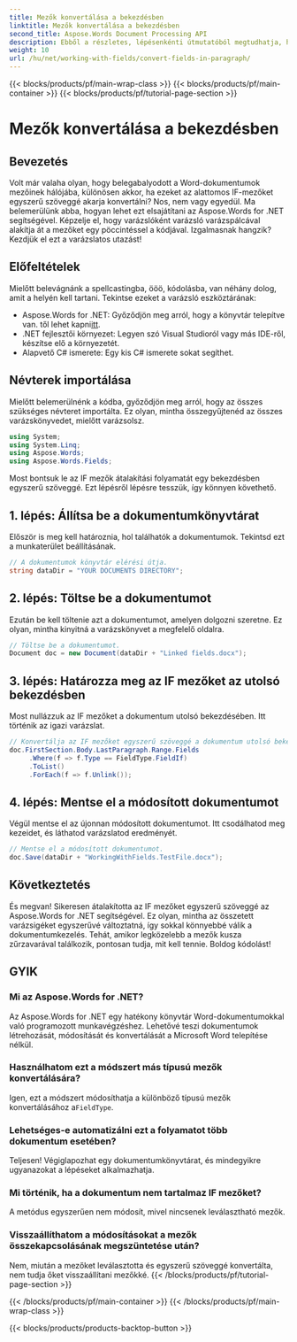 ```yaml
---
title: Mezők konvertálása a bekezdésben
linktitle: Mezők konvertálása a bekezdésben
second_title: Aspose.Words Document Processing API
description: Ebből a részletes, lépésenkénti útmutatóból megtudhatja, hogyan alakíthatja át az IF mezőket egyszerű szöveggé a Word dokumentumokban az Aspose.Words for .NET segítségével.
weight: 10
url: /hu/net/working-with-fields/convert-fields-in-paragraph/
---
```


{{< blocks/products/pf/main-wrap-class >}}
{{< blocks/products/pf/main-container >}}
{{< blocks/products/pf/tutorial-page-section >}}

# Mezők konvertálása a bekezdésben

## Bevezetés

Volt már valaha olyan, hogy belegabalyodott a Word-dokumentumok mezőinek hálójába, különösen akkor, ha ezeket az alattomos IF-mezőket egyszerű szöveggé akarja konvertálni? Nos, nem vagy egyedül. Ma belemerülünk abba, hogyan lehet ezt elsajátítani az Aspose.Words for .NET segítségével. Képzelje el, hogy varázslóként varázsló varázspálcával alakítja át a mezőket egy pöccintéssel a kódjával. Izgalmasnak hangzik? Kezdjük el ezt a varázslatos utazást!

## Előfeltételek

Mielőtt belevágnánk a spellcastingba, ööö, kódolásba, van néhány dolog, amit a helyén kell tartani. Tekintse ezeket a varázsló eszköztárának:

-  Aspose.Words for .NET: Győződjön meg arról, hogy a könyvtár telepítve van. től lehet kapni[itt](https://releases.aspose.com/words/net/).
- .NET fejlesztői környezet: Legyen szó Visual Studioról vagy más IDE-ről, készítse elő a környezetét.
- Alapvető C# ismerete: Egy kis C# ismerete sokat segíthet.

## Névterek importálása

Mielőtt belemerülnénk a kódba, győződjön meg arról, hogy az összes szükséges névteret importálta. Ez olyan, mintha összegyűjtenéd az összes varázskönyvedet, mielőtt varázsolsz.

```csharp
using System;
using System.Linq;
using Aspose.Words;
using Aspose.Words.Fields;
```

Most bontsuk le az IF mezők átalakítási folyamatát egy bekezdésben egyszerű szöveggé. Ezt lépésről lépésre tesszük, így könnyen követhető.

## 1. lépés: Állítsa be a dokumentumkönyvtárat

Először is meg kell határoznia, hol találhatók a dokumentumok. Tekintsd ezt a munkaterület beállításának.

```csharp
// A dokumentumok könyvtár elérési útja.
string dataDir = "YOUR DOCUMENTS DIRECTORY";
```

## 2. lépés: Töltse be a dokumentumot

Ezután be kell töltenie azt a dokumentumot, amelyen dolgozni szeretne. Ez olyan, mintha kinyitná a varázskönyvet a megfelelő oldalra.

```csharp
// Töltse be a dokumentumot.
Document doc = new Document(dataDir + "Linked fields.docx");
```

## 3. lépés: Határozza meg az IF mezőket az utolsó bekezdésben

Most nullázzuk az IF mezőket a dokumentum utolsó bekezdésében. Itt történik az igazi varázslat.

```csharp
// Konvertálja az IF mezőket egyszerű szöveggé a dokumentum utolsó bekezdésében.
doc.FirstSection.Body.LastParagraph.Range.Fields
     .Where(f => f.Type == FieldType.FieldIf)
     .ToList()
     .ForEach(f => f.Unlink());
```

## 4. lépés: Mentse el a módosított dokumentumot

Végül mentse el az újonnan módosított dokumentumot. Itt csodálhatod meg kezeidet, és láthatod varázslatod eredményét.

```csharp
// Mentse el a módosított dokumentumot.
doc.Save(dataDir + "WorkingWithFields.TestFile.docx");
```

## Következtetés

És megvan! Sikeresen átalakította az IF mezőket egyszerű szöveggé az Aspose.Words for .NET segítségével. Ez olyan, mintha az összetett varázsigéket egyszerűvé változtatná, így sokkal könnyebbé válik a dokumentumkezelés. Tehát, amikor legközelebb a mezők kusza zűrzavarával találkozik, pontosan tudja, mit kell tennie. Boldog kódolást!

## GYIK

### Mi az Aspose.Words for .NET?
Az Aspose.Words for .NET egy hatékony könyvtár Word-dokumentumokkal való programozott munkavégzéshez. Lehetővé teszi dokumentumok létrehozását, módosítását és konvertálását a Microsoft Word telepítése nélkül.

### Használhatom ezt a módszert más típusú mezők konvertálására?
 Igen, ezt a módszert módosíthatja a különböző típusú mezők konvertálásához a`FieldType`.

### Lehetséges-e automatizálni ezt a folyamatot több dokumentum esetében?
Teljesen! Végiglapozhat egy dokumentumkönyvtárat, és mindegyikre ugyanazokat a lépéseket alkalmazhatja.

### Mi történik, ha a dokumentum nem tartalmaz IF mezőket?
A metódus egyszerűen nem módosít, mivel nincsenek leválasztható mezők.

### Visszaállíthatom a módosításokat a mezők összekapcsolásának megszüntetése után?
Nem, miután a mezőket leválasztotta és egyszerű szöveggé konvertálta, nem tudja őket visszaállítani mezőkké.
{{< /blocks/products/pf/tutorial-page-section >}}

{{< /blocks/products/pf/main-container >}}
{{< /blocks/products/pf/main-wrap-class >}}

{{< blocks/products/products-backtop-button >}}
